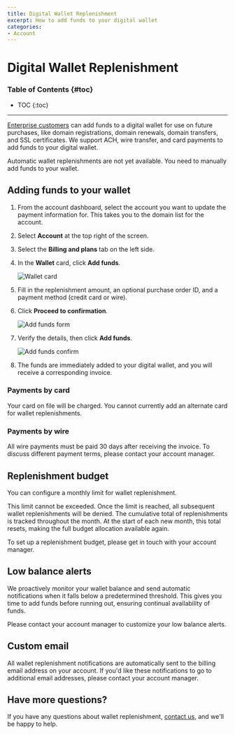 ```yaml
---
title: Digital Wallet Replenishment
excerpt: How to add funds to your digital wallet
categories:
- Account
---
```


# Digital Wallet Replenishment

### Table of Contents {#toc}

* TOC
{:toc}

---

[Enterprise customers](https://dnsimple.com/sales) can add funds to a digital wallet for use on future purchases, like domain registrations, domain renewals, domain transfers, and SSL certificates. We support ACH, wire transfer, and card payments to add funds to your digital wallet.

<info>
Automatic wallet replenishments are not yet available. You need to manually add funds to your wallet. 
</info>

## Adding funds to your wallet
1. From the account dashboard, select the account you want to update the payment information for. This takes you to the domain list for the account.
1. Select **Account** at the top right of the screen.
1. Select the **Billing and plans** tab on the left side.
1. In the **Wallet** card, click **Add funds**.

    ![Wallet card](/files/wallet-card.png)

1. Fill in the replenishment amount, an optional purchase order ID, and a payment method (credit card or wire). 
1. Click **Proceed to confirmation**.

    ![Add funds form](/files/add-funds-form.png)

1. Verify the details, then click **Add funds**.

    ![Add funds confirm](/files/add-funds-confirm.png)

1. The funds are immediately added to your digital wallet, and you will receive a corresponding invoice.

### Payments by card
Your card on file will be charged. You cannot currently add an alternate card for wallet replenishments.

### Payments by wire
All wire payments must be paid 30 days after receiving the invoice. To discuss different payment terms, please contact your account manager.

## Replenishment budget
You can configure a monthly limit for wallet replenishment. 

This limit cannot be exceeded. Once the limit is reached, all subsequent wallet replenishments will be denied. The cumulative total of replenishments is tracked throughout the month. At the start of each new month, this total resets, making the full budget allocation available again.

To set up a replenishment budget, please get in touch with your account manager.

## Low balance alerts
We proactively monitor your wallet balance and send automatic notifications when it falls below a predetermined threshold. This gives you time to add funds before running out, ensuring continual availability of funds.

Please contact your account manager to customize your low balance alerts.

## Custom email
All wallet replenishment notifications are automatically sent to the billing email address on your account. If you'd like these notifications to go to additional email addresses, please contact your account manager.

## Have more questions?
If you have any questions about wallet replenishment, [contact us](https://dnsimple.com/feedback), and we'll be happy to help.
